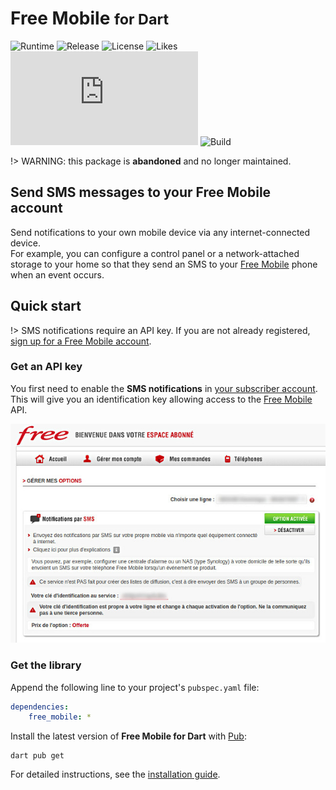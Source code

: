 # Free Mobile <small>for Dart</small>
![Runtime](https://badgen.net/pub/sdk-version/free_mobile) ![Release](https://badgen.net/pub/v/free_mobile) ![License](https://badgen.net/pub/license/free_mobile) ![Likes](https://badgen.net/pub/likes/free_mobile) ![Coverage](https://badgen.net/coveralls/c/github/cedx/free-mobile.dart) ![Build](https://badgen.net/github/checks/cedx/free-mobile.dart/main)

!> WARNING: this package is **abandoned** and no longer maintained.

## Send SMS messages to your Free Mobile account
Send notifications to your own mobile device via any internet-connected device.  
For example, you can configure a control panel or a network-attached storage to your home so that they send an SMS to your [Free Mobile](https://mobile.free.fr) phone when an event occurs.

## Quick start
!> SMS notifications require an API key. If you are not already registered, [sign up for a Free Mobile account](https://mobile.free.fr/subscribe).

### Get an API key
You first need to enable the **SMS notifications** in [your subscriber account](https://mobile.free.fr/moncompte).
This will give you an identification key allowing access to the [Free Mobile](https://mobile.free.fr) API.

![SMS notifications](img/sms_notifications.jpg)  

### Get the library
Append the following line to your project's `pubspec.yaml` file:

```yaml
dependencies:
	free_mobile: *
```

Install the latest version of **Free Mobile for Dart** with [Pub](https://dart.dev/tools/pub):

```shell
dart pub get
```

For detailed instructions, see the [installation guide](installation.md).
